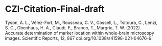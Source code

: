 # CZI-Citation-Final-draft
Tyson, A. L., Vélez-Fort, M., Rousseau, C. V., Cossell, L., Tsitoura, C., Lenzi, S. C., Obenhaus, H. A., Claudi, F., Branco, T., Margrie, T. W. (2022). Accurate determination of marker location within whole-brain microscopy images. Scientific Reports, 12, 867 doi.org/10.1038/s41598-021-04676-9
